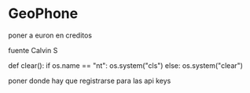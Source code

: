 # GeoPhone

poner a euron en creditos

fuente Calvin S

def clear():
  if os.name == "nt":
    os.system("cls")
  else:
    os.system("clear")

poner donde hay que registrarse para las api keys
